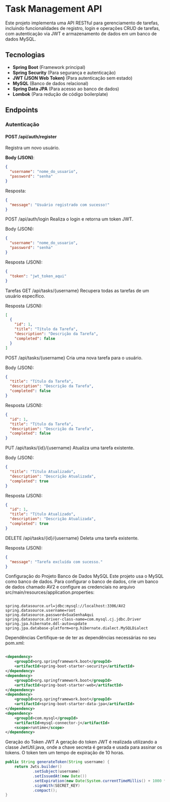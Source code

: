 # Task Management API

Este projeto implementa uma API RESTful para gerenciamento de tarefas, incluindo funcionalidades de registro, login e operações CRUD de tarefas, com autenticação via JWT e armazenamento de dados em um banco de dados MySQL.

## Tecnologias

- **Spring Boot** (Framework principal)
- **Spring Security** (Para segurança e autenticação)
- **JWT (JSON Web Token)** (Para autenticação sem estado)
- **MySQL** (Banco de dados relacional)
- **Spring Data JPA** (Para acesso ao banco de dados)
- **Lombok** (Para redução de código boilerplate)

## Endpoints

### Autenticação

#### **POST /api/auth/register**
Registra um novo usuário.

**Body (JSON)**:
```json
{
  "username": "nome_do_usuario",
  "password": "senha"
}
```
Resposta:

```json
{
  "message": "Usuário registrado com sucesso!"
}
```
POST /api/auth/login
Realiza o login e retorna um token JWT.

Body (JSON):

```json
{
  "username": "nome_do_usuario",
  "password": "senha"
}
```
Resposta (JSON):

```json
{
  "token": "jwt_token_aqui"
}
```
Tarefas
GET /api/tasks/{username}
Recupera todas as tarefas de um usuário específico.

Resposta (JSON):

```json
[
  {
    "id": 1,
    "title": "Título da Tarefa",
    "description": "Descrição da Tarefa",
    "completed": false
  }
]
```
POST /api/tasks/{username}
Cria uma nova tarefa para o usuário.

Body (JSON):
```json
{
  "title": "Título da Tarefa",
  "description": "Descrição da Tarefa",
  "completed": false
}
```
Resposta (JSON):

```json
{
  "id": 1,
  "title": "Título da Tarefa",
  "description": "Descrição da Tarefa",
  "completed": false
}
```
PUT /api/tasks/{id}/{username}
Atualiza uma tarefa existente.

Body (JSON):

```json
{
  "title": "Título Atualizado",
  "description": "Descrição Atualizada",
  "completed": true
}
```
Resposta (JSON):

```json
{
  "id": 1,
  "title": "Título Atualizado",
  "description": "Descrição Atualizada",
  "completed": true
}
```
DELETE /api/tasks/{id}/{username}
Deleta uma tarefa existente.

Resposta (JSON):

```json
{
  "message": "Tarefa excluída com sucesso."
}
```
Configuração do Projeto
Banco de Dados MySQL
Este projeto usa o MySQL como banco de dados. Para configurar o banco de dados, crie um banco de dados chamado AV2 e configure as credenciais no arquivo src/main/resources/application.properties:

```properties

spring.datasource.url=jdbc:mysql://localhost:3306/AV2
spring.datasource.username=root
spring.datasource.password=SuaSenhaAqui
spring.datasource.driver-class-name=com.mysql.cj.jdbc.Driver
spring.jpa.hibernate.ddl-auto=update
spring.jpa.database-platform=org.hibernate.dialect.MySQLDialect
```
Dependências
Certifique-se de ter as dependências necessárias no seu pom.xml:

```xml

<dependency>
    <groupId>org.springframework.boot</groupId>
    <artifactId>spring-boot-starter-security</artifactId>
</dependency>
<dependency>
    <groupId>org.springframework.boot</groupId>
    <artifactId>spring-boot-starter-web</artifactId>
</dependency>
<dependency>
    <groupId>org.springframework.boot</groupId>
    <artifactId>spring-boot-starter-data-jpa</artifactId>
</dependency>
<dependency>
    <groupId>com.mysql</groupId>
    <artifactId>mysql-connector-j</artifactId>
    <scope>runtime</scope>
</dependency>
```
Geração do Token JWT
A geração do token JWT é realizada utilizando a classe JwtUtil.java, onde a chave secreta é gerada e usada para assinar os tokens. O token tem um tempo de expiração de 10 horas.

```java
public String generateToken(String username) {
    return Jwts.builder()
            .setSubject(username)
            .setIssuedAt(new Date())
            .setExpiration(new Date(System.currentTimeMillis() + 1000 * 60 * 60 * 10)) // 10 horas
            .signWith(SECRET_KEY)
            .compact();
}
```
